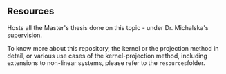 ## Resources
Hosts all the Master's thesis done on this topic - under Dr. Michalska's supervision.

To know more about this repository, the kernel or the projection method in detail, or various use cases of the kernel-projection method, including extensions to non-linear systems, please refer to the `resources`folder. 


